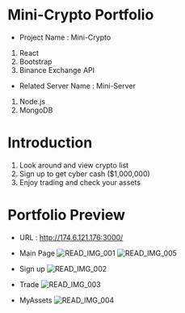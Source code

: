 # Mini-Crypto Portfolio

- Project Name : Mini-Crypto

1.  React
2.  Bootstrap
3.  Binance Exchange API

- Related Server Name : Mini-Server

1.  Node.js
2.  MongoDB

# Introduction

1. Look around and view crypto list
2. Sign up to get cyber cash ($1,000,000)
3. Enjoy trading and check your assets

# Portfolio Preview

- URL : http://174.6.121.176:3000/

- Main Page
  ![READ_IMG_001](https://user-images.githubusercontent.com/93843669/150720122-182d7553-3b56-47de-9498-38439f680832.png)
  ![READ_IMG_005](https://user-images.githubusercontent.com/93843669/150720613-7734c9c7-03ad-4f93-8423-f0dd819d260f.png)

- Sign up
  ![READ_IMG_002](https://user-images.githubusercontent.com/93843669/150720126-c9805764-a84d-4d53-9954-4aa1b04c658a.png)

- Trade
  ![READ_IMG_003](https://user-images.githubusercontent.com/93843669/150720128-fe99f89c-ce67-4a0d-83bb-6302a7439cf3.png)

- MyAssets
  ![READ_IMG_004](https://user-images.githubusercontent.com/93843669/150884540-17c9b4f9-736b-48b0-bedc-70b59a14bd43.png)
